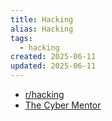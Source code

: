 ```yaml
---
title: Hacking
alias: Hacking
tags:
  - hacking
created: 2025-06-11
updated: 2025-06-11
---
```


- [r/hacking](https://www.reddit.com/r/hacking/comments/a3oicn/how_to_start_hacking_the_ultimate_two_path_guide/)
- [The Cyber Mentor](https://www.youtube.com/@TCMSecurityAcademy/)